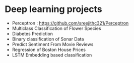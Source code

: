# Deep learning projects 

* Perceptron : https://github.com/sreejithc321/Perceptron
* Multiclass Classification of Flower Species
* Diabetes Prediction
* Binary classification of Sonar Data 
* Predict Sentiment From Movie Reviews
* Regression of Boston House Prices
* LSTM Embedding based classification

